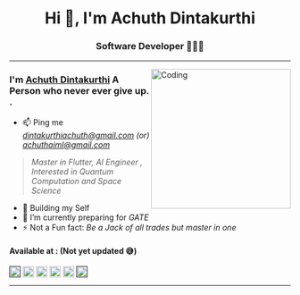 
<h1 align="center">Hi 👋, I'm Achuth Dintakurthi</h1>
<h3 align="center">Software Developer 👨🏻‍💻</h3>
<hr />
<img align="right" alt="Coding" width="250" height="250" src="https://media.giphy.com/media/USV0ym3bVWQJJmNu3N/giphy.gif">


### I'm [Achuth Dintakurthi]() A Person who never ever give up. .
- 📫 Ping me *dintakurthiachuth@gmail.com (or) achuthaiml@gmail.com*
> *Master in Flutter, AI Engineer , Interested in Quantum Computation and Space Science*
- 🔭 Building my Self
- 🌱 I’m currently preparing for *GATE*
- ⚡ Not a Fun fact: *Be a Jack of all trades but master in one*


<h4 align="left">Available at : (Not yet updated 😅)</h4>
<p align="left">
<a href="" target="blank"><img align="center" src="https://cdn.jsdelivr.net/npm/simple-icons@3.0.1/icons/twitter.svg" alt="achuth" height="20" width="20" /></a>
<a href="https://www.linkedin.com/in/achuth-dintakurthi-4583171a5" target="blank"><img align="center" src="https://cdn.jsdelivr.net/npm/simple-icons@3.0.1/icons/linkedin.svg" alt="achuth" height="20" width="20" /></a>
<a href="https://instagram.com/" target="blank"><img align="center" src="https://cdn.jsdelivr.net/npm/simple-icons@3.0.1/icons/instagram.svg" alt="achuth" height="20" width="20" /></a>
<a href="https://www.youtube.com/" target="blank"><img align="center" src="https://cdn.jsdelivr.net/npm/simple-icons@3.0.1/icons/youtube.svg" alt="achuth" height="20" width="20" /></a>
<a href="https://instagram.com/" target="blank"><img align="center" src="https://cdn.jsdelivr.net/npm/simple-icons@3.0.1/icons/discord.svg" alt="achuth" height="20" width="20" /></a>
<a href="" target="blank"><img align="center" src="https://cdn.jsdelivr.net/npm/simple-icons@3.0.1/icons/facebook.svg" alt="achuth" height="20" width="20" /></a>
</p>
<hr/>


<!---
Achuth-AA/Achuth-AA is a ✨ special ✨ repository because its `README.md` (this file) appears on your GitHub profile.
You can click the Preview link to take a look at your changes.
--->
